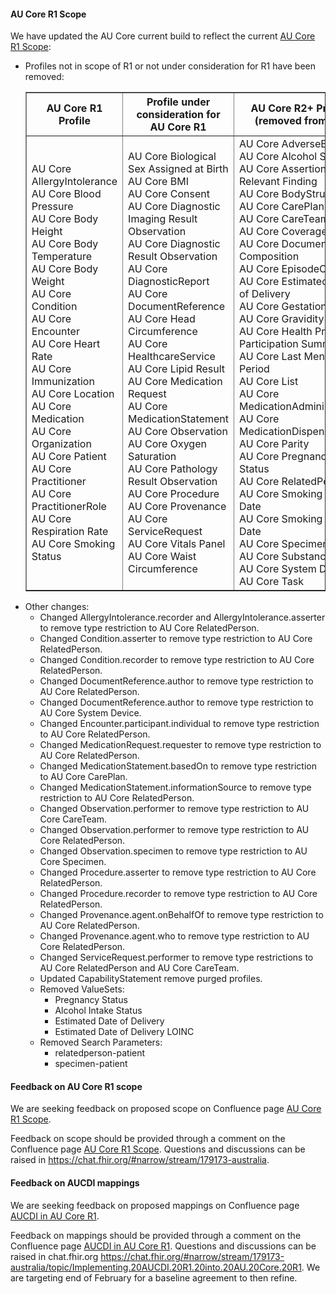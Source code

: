 <div class="request-for-feedback" markdown="1">

#### AU Core R1 Scope 
We have updated the AU Core current build to reflect the current <a href="https://confluence.hl7.org/display/HAFWG/AU+Core+R1+Scope">AU Core R1 Scope</a>: 
<ul>
<li>Profiles not in scope of R1 or not under consideration for R1 have been removed:

<table border="1">
<thead>
  <tr>
    <th>AU Core R1 Profile</th>
    <th>Profile under consideration for AU Core R1</th>
    <th>AU Core R2+ Profile (removed from IG)</th>
  </tr> 
</thead>
<tbody>
  <tr>
    <td>AU Core AllergyIntolerance<br/>AU Core Blood Pressure<br/>AU Core Body Height<br/>AU Core Body Temperature<br/>AU Core Body Weight<br/>AU Core Condition<br/>AU Core Encounter<br/>AU Core Heart Rate<br/>AU Core Immunization<br/>AU Core Location<br/>AU Core Medication<br/>AU Core Organization<br/>AU Core Patient<br/>AU Core Practitioner<br/>AU Core PractitionerRole<br/>AU Core Respiration Rate<br/>AU Core Smoking Status</td>
    <td>AU Core Biological Sex Assigned at Birth<br/>AU Core BMI<br/>AU Core Consent<br/>AU Core Diagnostic Imaging Result Observation<br/>AU Core Diagnostic Result Observation<br/>AU Core DiagnosticReport<br/>AU Core DocumentReference<br/>AU Core Head Circumference<br/>AU Core HealthcareService<br/>AU Core Lipid Result<br/>AU Core Medication Request<br/>AU Core MedicationStatement<br/>AU Core Observation<br/>AU Core Oxygen Saturation<br/>AU Core Pathology Result Observation<br/>AU Core Procedure<br/>AU Core Provenance<br/>AU Core ServiceRequest<br/>AU Core Vitals Panel<br/>AU Core Waist Circumference</td>
    <td>AU Core AdverseEvent<br/>AU Core Alcohol Status<br/>AU Core Assertion of No Relevant Finding<br/>AU Core BodyStructure<br/>AU Core CarePlan<br/>AU Core CareTeam<br/>AU Core Coverage<br/>AU Core Document Composition<br/>AU Core EpisodeOfCare<br/>AU Core Estimated Date of Delivery<br/>AU Core Gestational Age<br/>AU Core Gravidity<br/>AU Core Health Program Participation Summary<br/>AU Core Last Menstrual Period<br/>AU Core List<br/>AU Core MedicationAdministration<br/>AU Core MedicationDispense<br/>AU Core Parity<br/>AU Core Pregnancy Status<br/>AU Core RelatedPerson<br/>AU Core Smoking Cease Date<br/>AU Core Smoking Start Date<br/>AU Core Specimen<br/>AU Core Substance<br/>AU Core System Device<br/>AU Core Task</td>
  </tr>
</tbody>
</table>
</li>
<li>Other changes:<ul>
<li>Changed AllergyIntolerance.recorder and AllergyIntolerance.asserter to remove type restriction to AU Core RelatedPerson.</li>
<li>Changed Condition.asserter to remove type restriction to AU Core RelatedPerson.</li>
<li>Changed Condition.recorder to remove type restriction to AU Core RelatedPerson.</li>
<li>Changed DocumentReference.author to remove type restriction to AU Core RelatedPerson.</li>
<li>Changed DocumentReference.author to remove type restriction to AU Core System Device.</li>
<li>Changed Encounter.participant.individual to remove type restriction to AU Core RelatedPerson.</li>
<li>Changed MedicationRequest.requester to remove type restriction to AU Core RelatedPerson.</li>
<li>Changed MedicationStatement.basedOn to remove type restriction to AU Core CarePlan.</li>
<li>Changed MedicationStatement.informationSource to remove type restriction to AU Core RelatedPerson.</li>
<li>Changed Observation.performer to remove type restriction to AU Core CareTeam.</li>
<li>Changed Observation.performer to remove type restriction to AU Core RelatedPerson.</li>
<li>Changed Observation.specimen to remove type restriction to AU Core Specimen.</li>
<li>Changed Procedure.asserter to remove type restriction to AU Core RelatedPerson.</li>
<li>Changed Procedure.recorder to remove type restriction to AU Core RelatedPerson.</li>
<li>Changed Provenance.agent.onBehalfOf  to remove type restriction to AU Core RelatedPerson.</li>
<li>Changed Provenance.agent.who to remove type restriction to AU Core RelatedPerson.</li>
<li>Changed ServiceRequest.performer to remove type restrictions to AU Core RelatedPerson and AU Core CareTeam.</li>
<li>Updated CapabilityStatement remove purged profiles.</li>
<li>Removed ValueSets:<ul>
<li>Pregnancy Status</li>
<li>Alcohol Intake Status</li>
<li>Estimated Date of Delivery</li>
<li>Estimated Date of Delivery LOINC</li></ul>
</li>
<li>Removed Search Parameters:<ul>
<li>relatedperson-patient</li>
<li>specimen-patient</li></ul>
</li>
</ul>
</li>
</ul>


#### Feedback on AU Core R1 scope
We are seeking feedback on proposed scope on Confluence page <a href="https://confluence.hl7.org/display/HAFWG/AU+Core+R1+Scope">AU Core R1 Scope</a>.

Feedback on scope should be provided through a comment on the Confluence page <a href="https://confluence.hl7.org/display/HAFWG/AU+Core+R1+Scope">AU Core R1 Scope</a>. Questions and discussions can be raised in <a href="https://chat.fhir.org/#narrow/stream/179173-australia">https://chat.fhir.org/#narrow/stream/179173-australia</a>.

#### Feedback on AUCDI mappings
We are seeking feedback on proposed mappings on Confluence page <a href="https://confluence.hl7.org/display/HAFWG/AUCDI+in+AU+Core+R1">AUCDI in AU Core R1</a>. 

Feedback on mappings should be provided through a comment on the Confluence page <a href="https://confluence.hl7.org/display/HAFWG/AUCDI+in+AU+Core+R1">AUCDI in AU Core R1</a>. Questions and discussions can be raised in chat.fhir.org <a href="https://chat.fhir.org/#narrow/stream/179173-australia/topic/Implementing.20AUCDI.20R1.20into.20AU.20Core.20R1">https://chat.fhir.org/#narrow/stream/179173-australia/topic/Implementing.20AUCDI.20R1.20into.20AU.20Core.20R1</a>. We are targeting end of February for a baseline agreement to then refine.
  
</div>

